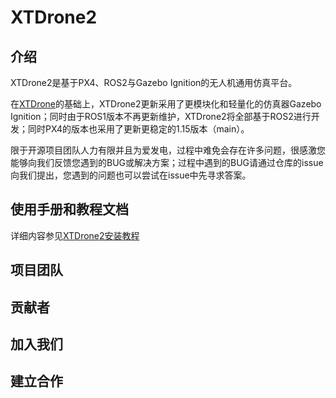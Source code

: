 # XTDrone2

## 介绍
XTDrone2是基于PX4、ROS2与Gazebo Ignition的无人机通用仿真平台。

在[XTDrone](https://gitee.com/robin_shaun/XTDrone)的基础上，XTDrone2更新采用了更模块化和轻量化的仿真器Gazebo Ignition；同时由于ROS1版本不再更新维护，XTDrone2将全部基于ROS2进行开发；同时PX4的版本也采用了更新更稳定的1.15版本（main）。

限于开源项目团队人力有限并且为爱发电，过程中难免会存在许多问题，很感激您能够向我们反馈您遇到的BUG或解决方案；过程中遇到的BUG请通过仓库的issue向我们提出，您遇到的问题也可以尝试在issue中先寻求答案。

## 使用手册和教程文档
详细内容参见[XTDrone2安装教程](https://www.yuque.com/xtdrone/xtdrone2/tutorial)

## 项目团队

## 贡献者

## 加入我们

## 建立合作